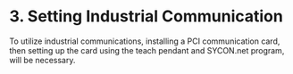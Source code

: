 ﻿# 3. Setting Industrial Communication

To utilize industrial communications, installing a PCI communication card, then setting up the card using the teach pendant and SYCON.net program, will be necessary. 
